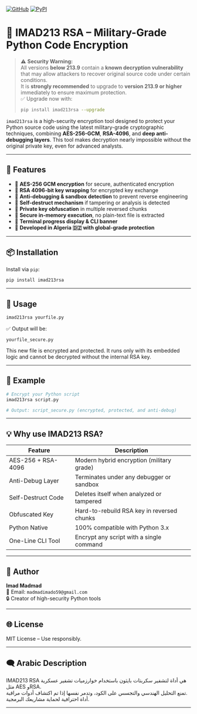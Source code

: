 [![GitHub](https://img.shields.io/badge/GitHub-imad213rsa-000?logo=github)](https://github.com/imadoo27/imad213rsa)
[![PyPI](https://img.shields.io/pypi/v/imad213rsa?color=blue&logo=pypi)](https://pypi.org/project/imad213rsa/)

# 🔐 IMAD213 RSA – Military-Grade Python Code Encryption

> ⚠️ **Security Warning:**  
> All versions **below 213.9** contain a **known decryption vulnerability** that may allow attackers to recover original source code under certain conditions.  
> It is **strongly recommended** to upgrade to **version 213.9 or higher** immediately to ensure maximum protection.  
> ✅ Upgrade now with:  
> ```bash
> pip install imad213rsa --upgrade
> ```

`imad213rsa` is a high-security encryption tool designed to protect your Python source code using the latest military-grade cryptographic techniques, combining **AES-256-GCM**, **RSA-4096**, and **deep anti-debugging layers**. This tool makes decryption nearly impossible without the original private key, even for advanced analysts.

---

## 🚀 Features

- 🔐 **AES-256 GCM encryption** for secure, authenticated encryption
- 🔐 **RSA 4096-bit key wrapping** for encrypted key exchange
- 🔐 **Anti-debugging & sandbox detection** to prevent reverse engineering
- 🔐 **Self-destruct mechanism** if tampering or analysis is detected
- 🔐 **Private key obfuscation** in multiple reversed chunks
- 🔐 **Secure in-memory execution**, no plain-text file is extracted
- 🔐 **Terminal progress display & CLI banner**
- 🔐 **Developed in Algeria 🇩🇿 with global-grade protection**

---

## 📦 Installation

Install via `pip`:

```bash
pip install imad213rsa
```

---

## 🔧 Usage

```bash
imad213rsa yourfile.py
```

✅ Output will be:
```
yourfile_secure.py
```

This new file is encrypted and protected. It runs only with its embedded logic and cannot be decrypted without the internal RSA key.

---

## 📄 Example

```bash
# Encrypt your Python script
imad213rsa script.py

# Output: script_secure.py (encrypted, protected, and anti-debug)
```

---

## 💡 Why use IMAD213 RSA?

| Feature                 | Description                                      |
|------------------------|--------------------------------------------------|
| AES-256 + RSA-4096     | Modern hybrid encryption (military grade)        |
| Anti-Debug Layer       | Terminates under any debugger or sandbox         |
| Self-Destruct Code     | Deletes itself when analyzed or tampered         |
| Obfuscated Key         | Hard-to-rebuild RSA key in reversed chunks       |
| Python Native          | 100% compatible with Python 3.x                  |
| One-Line CLI Tool      | Encrypt any script with a single command         |

---

## 👤 Author

**Imad Madmad**  
📧 Email: `madmadimado59@gmail.com`  
🔒 Creator of high-security Python tools  

---

## 🌐 License

MIT License – Use responsibly.

---

## 🗨️ Arabic Description 

IMAD213 RSA هي أداة لتشفير سكربتات بايثون باستخدام خوارزميات تشفير عسكرية مثل AES وRSA.  
تمنع التحليل الهندسي والتجسس على الكود، وتدمر نفسها إذا تم اكتشاف أدوات مراقبة.  
أداة احترافية لحماية مشاريعك البرمجية.

---
